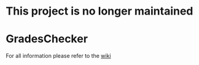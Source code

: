# **This project is no longer maintained**

# GradesChecker
For all information please refer to the [wiki](https://github.com/Findus1994/GradesChecker/wiki)
